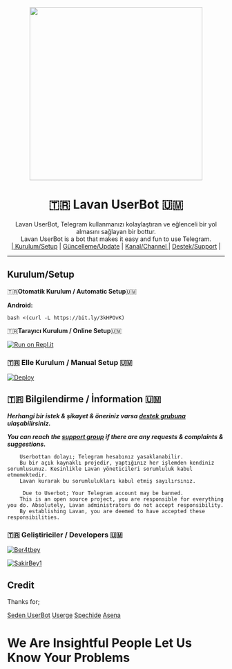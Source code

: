 
<div align="center">
  <img src="https://i.hizliresim.com/18kmwib.jpeg" width="400" height="400">
  <h1>🇹🇷 Lavan UserBot 🇺🇲</h1>
</div>
<p align="center">
    Lavan UserBot, Telegram kullanmanızı kolaylaştıran ve eğlenceli bir yol almasını sağlayan bir bottur. <br>
    Lavan UserBot is a bot that makes it easy and fun to use Telegram.
    <br>
        <a href="https://github.com/Ber4tbey/LavanUserBot/blob/master/README.md#kurulum/setup">| Kurulum/Setup</a> |
        <a href="https://github.com/Ber4tbey/LavanUserBot/wiki/G%C3%BCncelleme">Güncelleme/Update</a> |
        <a href="https://t.me/LavanUserBot">Kanal/Channel </a> |
        <a href="https://t.me/LavanSupport">Destek/Support</a> |
    <br>
</p>

----
## Kurulum/Setup
 🇹🇷**Otomatik Kurulum / Automatic Setup**🇺🇲

**Android:** 

`bash <(curl -L https://bit.ly/3kHPOvK)`

🇹🇷**Tarayıcı Kurulum / Online Setup**🇺🇲

[![Run on Repl.it](https://repl.it/badge/github/Ber4tbey/Lavaninstaller)](https://repl.it/@Ber4tbey/Lavanuserbot)

### 🇹🇷 Elle Kurulum / Manual Setup 🇺🇲

[![Deploy](https://www.herokucdn.com/deploy/button.svg)](https://heroku.com/deploy?template=https://github.com/Ber4tbey/LavanUserBot)

## 🇹🇷 Bilgilendirme / İnformation 🇺🇲
***Herhangi bir istek & şikayet & öneriniz varsa [destek grubuna](https://t.me/LavanderSupport) ulaşabilirsiniz.***

***You can reach the [support group](https://t.me/LavanderSupport) if there are any requests & complaints & suggestions.***
```
    Userbottan dolayı; Telegram hesabınız yasaklanabilir.
    Bu bir açık kaynaklı projedir, yaptığınız her işlemden kendiniz sorumlusunuz. Kesinlikle Lavan yöneticileri sorumluluk kabul etmemektedir.
    Lavan kurarak bu sorumlulukları kabul etmiş sayılırsınız.
```

```
     Due to Userbot; Your Telegram account may be banned.
    This is an open source project, you are responsible for everything you do. Absolutely, Lavan administrators do not accept responsibility.
    By establishing Lavan, you are deemed to have accepted these responsibilities.
```

### 🇹🇷 Geliştiriciler / Developers 🇺🇲
  [![Ber4tbey](https://github.com/Ber4tbey.png?size=100)](https://github.com/Ber4tbey)
  
  [![SakirBey1](https://github.com/SakirBey1.png?size=100)](https://github.com/SakirBey1)
 

## Credit
Thanks for;

[Seden UserBot](https://github.com/TeamDerUntergang/Telegram-UserBot)
[Userge](https://github.com/UsergeTeam/Userge)
[Spechide](https://github.com/Spechide)
[Asena](https://github.com/yusufusta/asenauserbot)

# We Are Insightful People Let Us Know Your Problems



